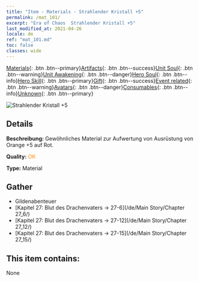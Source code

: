```yaml
---
title: "Item - Materials - Strahlender Kristall +5"
permalink: /mat_101/
excerpt: "Era of Chaos  Strahlender Kristall +5"
last_modified_at: 2021-04-26
locale: de
ref: "mat_101.md"
toc: false
classes: wide
---
```

 [Materials](/ItemsDE/){: .btn .btn--primary}[Artifacts](/ItemsDE/Artifacts/){: .btn .btn--success}[Unit Soul](/ItemsDE/UnitSoul/){: .btn .btn--warning}[Unit Awakening](/ItemsDE/UnitAwakening/){: .btn .btn--danger}[Hero Soul](/ItemsDE/HeroSoul/){: .btn .btn--info}[Hero Skill](/ItemsDE/HeroSkill/){: .btn .btn--primary}[Gift](/ItemsDE/Gift/){: .btn .btn--success}[Event related](/ItemsDE/Events/){: .btn .btn--warning}[Avatars](/ItemsDE/Avatars/){: .btn .btn--danger}[Consumables](/ItemsDE/Consumables/){: .btn .btn--info}[Unknown](/ItemsDE/Unknown/){: .btn .btn--primary}

 ![Strahlender Kristall +5](/images/t/i_cailiao_shuijing3.png)

## Details
 **Beschreibung:** Gewöhnliches Material zur Aufwertung von Ausrüstung von Orange +5 auf Rot.

 **Quality:** <span style="color: #FF8C00">OK</span>

 **Type:** Material

## Gather

*    Gildenabenteuer 
*    [Kapitel 27: Blut des Drachenvaters -> 27-6](/de/Main Story/Chapter 27_6/) 
*    [Kapitel 27: Blut des Drachenvaters -> 27-12](/de/Main Story/Chapter 27_12/) 
*    [Kapitel 27: Blut des Drachenvaters -> 27-15](/de/Main Story/Chapter 27_15/) 

## This item contains:

  None

